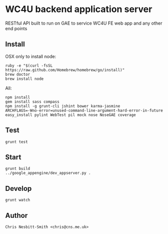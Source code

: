# WC4U backend application server

RESTful API built to run on GAE to service WC4U FE web app and any other end points


## Install

OSX only to install node:

	ruby -e "$(curl -fsSL https://raw.github.com/Homebrew/homebrew/go/install)"
	brew doctor
	brew install node

All:

	npm install
	gem install sass compass
	npm install -g grunt-cli jshint bower karma-jasmine
	ARCHFLAGS=-Wno-error=unused-command-line-argument-hard-error-in-future easy_install pylint WebTest pil mock nose NoseGAE coverage

## Test
	grunt test

## Start
	grunt build
	../google_appengine/dev_appserver.py . 

## Develop
	grunt watch

## Author
	Chris Nesbitt-Smith <chris@cns.me.uk>
